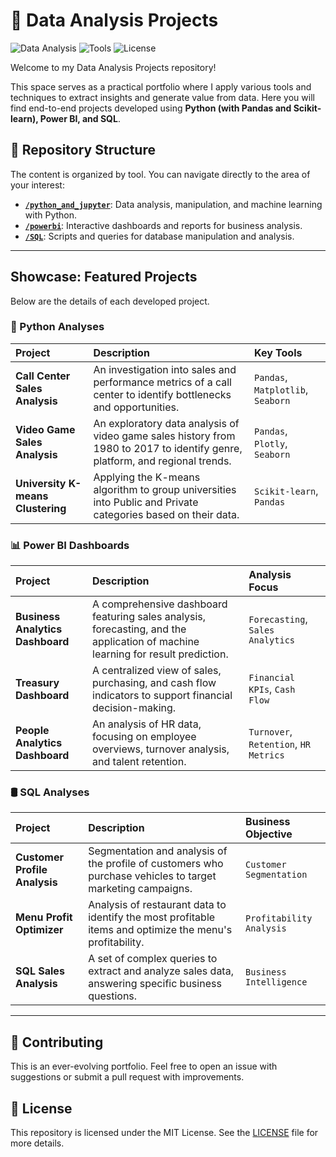 # 🚀 Data Analysis Projects

![Data Analysis](https://img.shields.io/badge/Portfolio-Data%20Analysis-blue)
![Tools](https://img.shields.io/badge/Tools-Python%20%7C%20Power%20BI%20%7C%20SQL-yellow)
![License](https://img.shields.io/badge/License-MIT-green)

Welcome to my Data Analysis Projects repository!

This space serves as a practical portfolio where I apply various tools and techniques to extract insights and generate value from data. Here you will find end-to-end projects developed using **Python (with Pandas and Scikit-learn), Power BI, and SQL**.

## 📂 Repository Structure

The content is organized by tool. You can navigate directly to the area of your interest:

-   **[`/python_and_jupyter`](./python_and_jupyter)**: Data analysis, manipulation, and machine learning with Python.
-   **[`/powerbi`](./powerbi)**: Interactive dashboards and reports for business analysis.
-   **[`/SQL`](./SQL)**: Scripts and queries for database manipulation and analysis.

---

##  Showcase: Featured Projects

Below are the details of each developed project.

### 🐍 Python Analyses

| Project | Description | Key Tools |
| :--- | :--- | :--- |
| **Call Center Sales Analysis** | An investigation into sales and performance metrics of a call center to identify bottlenecks and opportunities. | `Pandas`, `Matplotlib`, `Seaborn` |
| **Video Game Sales Analysis** | An exploratory data analysis of video game sales history from 1980 to 2017 to identify genre, platform, and regional trends. | `Pandas`, `Plotly`, `Seaborn` |
| **University K-means Clustering** | Applying the K-means algorithm to group universities into Public and Private categories based on their data. | `Scikit-learn`, `Pandas` |

### 📊 Power BI Dashboards

| Project | Description | Analysis Focus |
| :--- | :--- | :--- |
| **Business Analytics Dashboard** | A comprehensive dashboard featuring sales analysis, forecasting, and the application of machine learning for result prediction. | `Forecasting`, `Sales Analytics` |
| **Treasury Dashboard** | A centralized view of sales, purchasing, and cash flow indicators to support financial decision-making. | `Financial KPIs`, `Cash Flow` |
| **People Analytics Dashboard** | An analysis of HR data, focusing on employee overviews, turnover analysis, and talent retention. | `Turnover`, `Retention`, `HR Metrics` |

### 🛢️ SQL Analyses

| Project | Description | Business Objective |
| :--- | :--- | :--- |
| **Customer Profile Analysis** | Segmentation and analysis of the profile of customers who purchase vehicles to target marketing campaigns. | `Customer Segmentation` |
| **Menu Profit Optimizer** | Analysis of restaurant data to identify the most profitable items and optimize the menu's profitability. | `Profitability Analysis` |
| **SQL Sales Analysis** | A set of complex queries to extract and analyze sales data, answering specific business questions. | `Business Intelligence` |

---

## 🤝 Contributing

This is an ever-evolving portfolio. Feel free to open an issue with suggestions or submit a pull request with improvements.

## 📄 License

This repository is licensed under the MIT License. See the [LICENSE](./LICENSE) file for more details.

